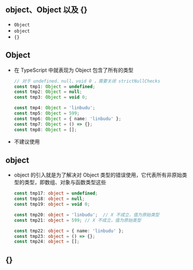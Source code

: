 ## object、Object 以及 {}

  - `Object`
  - `object`
  - `{}`

## Object

  - 在 TypeScript 中就表现为 Object 包含了所有的类型

    ```typescript
    // 对于 undefined、null、void 0 ，需要关闭 strictNullChecks
    const tmp1: Object = undefined;
    const tmp2: Object = null;
    const tmp3: Object = void 0;

    const tmp4: Object = 'linbudu';
    const tmp5: Object = 599;
    const tmp6: Object = { name: 'linbudu' };
    const tmp7: Object = () => {};
    const tmp8: Object = [];
    ```

  - 不建议使用

## object

  - object 的引入就是为了解决对 Object 类型的错误使用，它代表所有非原始类型的类型，即数组、对象与函数类型这些

    ```typescript
    const tmp17: object = undefined;
    const tmp18: object = null;
    const tmp19: object = void 0;

    const tmp20: object = 'linbudu';  // X 不成立，值为原始类型
    const tmp21: object = 599; // X 不成立，值为原始类型

    const tmp22: object = { name: 'linbudu' };
    const tmp23: object = () => {};
    const tmp24: object = [];
    ```

## {}

